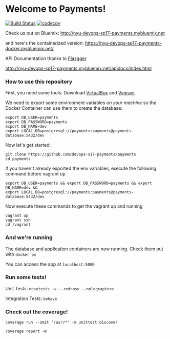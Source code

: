 # Welcome to Payments!

[![Build Status](https://travis-ci.org/devops-s17-payments/payments.svg?branch=master)](https://travis-ci.org/devops-s17-payments/payments)
[![codecov](https://codecov.io/gh/devops-s17-payments/payments/branch/master/graph/badge.svg)](https://codecov.io/gh/devops-s17-payments/payments)


Check us out on Bluemix: http://nyu-devops-sp17-payments.mybluemix.net

and here's the containerized version: https://nyu-devops-sp17-payments-docker.mybluemix.net/

API Documentation thanks to [Flasgger](https://github.com/rochacbruno/flasgger "Flasgger")

http://nyu-devops-sp17-payments.mybluemix.net/apidocs/index.html


### How to use this repository ###

First, you need some tools. Download [VirtualBox](https://www.virtualbox.org/ "VirtualBox") and [Vagrant](https://www.vagrantup.com/ "Vagrant")

We need to export some environment variables *on your machine* so the Docker Container can use them to create the database:

```
export DB_USER=payments
export DB_PASSWORD=payments
export DB_NAME=dev
export LOCAL_DB=postgresql://payments:payments@payments-database:5432/dev
```

Now let's get started:

```
git clone https://github.com/devops-s17-payments/payments
cd payments
```

If you haven't already exported the env variables, execute the following command before vagrant up
```
export DB_USER=payments && export DB_PASSWORD=payments && export DB_NAME=dev &&
export LOCAL_DB=postgresql://payments:payments@payments-database:5432/dev
```

Now execute these commands to get the vagrant up and running

```
vagrant up
vagrant ssh
cd /vagrant
```

### And we're running ###

The database and application containers are now running. Check them out with `docker ps`

You can access the app at `localhost:5000`


### Run some tests! ###

Unit Tests: `nosetests -v --rednose --nologcapture`

Integration Tests: `behave`

### Check out the coverage! ###

`coverage run --omit "/usr/*" -m unittest discover`

`coverage report -m`

